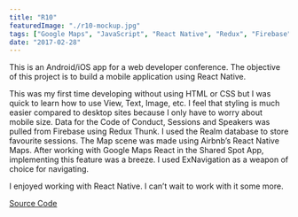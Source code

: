 ```yaml
---
title: "R10"
featuredImage: "./r10-mockup.jpg"
tags: ["Google Maps", "JavaScript", "React Native", "Redux", "Firebase"]
date: "2017-02-28"
---
```


This is an Android/iOS app for a web developer conference. The objective of this project is to build a mobile application using React Native.

This was my first time developing without using HTML or CSS but I was quick to learn how to use View, Text, Image, etc. I feel that styling is much easier compared to desktop sites because I only have to worry about mobile size. Data for the Code of Conduct, Sessions and Speakers was pulled from Firebase using Redux Thunk. I used the Realm database to store favourite sessions. The Map scene was made using Airbnb’s React Native Maps. After working with Google Maps React in the Shared Spot App, implementing this feature was a breeze. I used ExNavigation as a weapon of choice for navigating.

I enjoyed working with React Native. I can’t wait to work with it some more.

<a class="primary-button" href="https://github.com/jonathanfunk/R10" target="_blank">Source Code</a>
